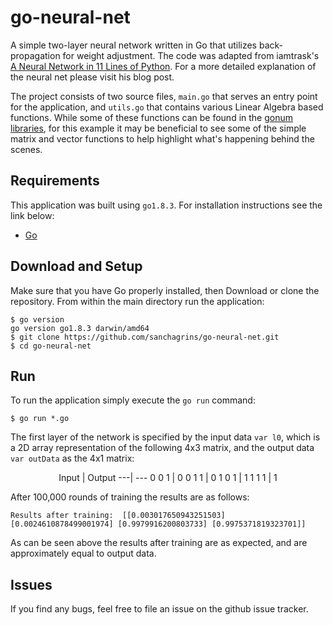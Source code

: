 # go-neural-net

A simple two-layer neural network written in Go that utilizes back-propagation for weight adjustment. The code was adapted from iamtrask's [A Neural Network in 11 Lines of Python](https://iamtrask.github.io/2015/07/12/basic-python-network/). For a more detailed explanation of the neural net please visit his blog post.

The project consists of two source files, `main.go` that serves an entry point for the application, and `utils.go` that contains various Linear Algebra based functions. While some of these functions can be found in the [gonum libraries](https://github.com/gonum/gonum), for this example it may be beneficial to see some of the simple matrix and vector functions to help highlight what's happening behind the scenes. 

## Requirements

This application was built using `go1.8.3`. For installation instructions see the link below:

* [Go](https://golang.org/doc/install)

## Download and Setup
Make sure that you have Go properly installed, then Download or clone the repository. From within the main directory run the application:

    $ go version
    go version go1.8.3 darwin/amd64
    $ git clone https://github.com/sanchagrins/go-neural-net.git
    $ cd go-neural-net

## Run
To run the application simply execute the `go run` command:

    $ go run *.go

The first layer of the network is specified by the input data `var l0`, which is a 2D array representation of the following 4x3 matrix, and the output data `var outData` as the 4x1 matrix:

<center>
Input | Output
---| --- 
0 0 1 | 0
0 1 1 | 0
1 0 1 | 1
1 1 1 | 1
</center>


After 100,000 rounds of training the results are as follows:

    Results after training:  [[0.003017650943251503] [0.0024610878499001974] [0.9979916200803733] [0.9975371819323701]]
    
As can be seen above the results after training are as expected, and are approximately equal to output data.

## Issues

If you find any bugs, feel free to file an issue on the github issue tracker.
